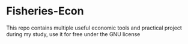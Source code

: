 # Fisheries-Econ
This repo contains multiple useful economic tools and practical project during my study, use it for free under the GNU license
